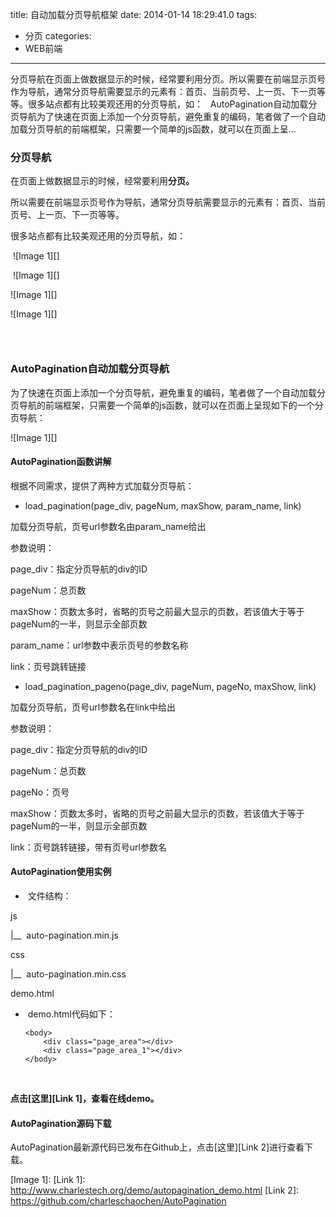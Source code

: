 title: 自动加载分页导航框架
date: 2014-01-14 18:29:41.0
tags:
- 分页
categories:
- WEB前端

---

分页导航在页面上做数据显示的时候，经常要利用分页。所以需要在前端显示页号作为导航，通常分页导航需要显示的元素有：首页、当前页号、上一页、下一页等等。很多站点都有比较美观还用的分页导航，如：   AutoPagination自动加载分页导航为了快速在页面上添加一个分页导航，避免重复的编码，笔者做了一个自动加载分页导航的前端框架，只需要一个简单的js函数，就可以在页面上呈...

<!-- more -->

### 分页导航 ###

在页面上做数据显示的时候，经常要利用**分页。**

所以需要在前端显示页号作为导航，通常分页导航需要显示的元素有：首页、当前页号、上一页、下一页等等。

很多站点都有比较美观还用的分页导航，如：

 ![Image 1][]

 ![Image 1][]

![Image 1][]

![Image 1][]

###   ###

  


### AutoPagination自动加载分页导航 ###

  


为了快速在页面上添加一个分页导航，避免重复的编码，笔者做了一个自动加载分页导航的前端框架，只需要一个简单的js函数，就可以在页面上呈现如下的一个分页导航：

![Image 1][]

  


#### AutoPagination函数讲解 ####

根据不同需求，提供了两种方式加载分页导航：

 *  load\_pagination(page\_div, pageNum, maxShow, param\_name, link)

加载分页导航，页号url参数名由param\_name给出

参数说明：

page\_div：指定分页导航的div的ID

pageNum：总页数

maxShow：页数太多时，省略的页号之前最大显示的页数，若该值大于等于pageNum的一半，则显示全部页数

param\_name：url参数中表示页号的参数名称

link：页号跳转链接

  


 *  load\_pagination\_pageno(page\_div, pageNum, pageNo, maxShow, link)

加载分页导航，页号url参数名在link中给出

参数说明：

page\_div：指定分页导航的div的ID

pageNum：总页数

pageNo：页号

maxShow：页数太多时，省略的页号之前最大显示的页数，若该值大于等于pageNum的一半，则显示全部页数

link：页号跳转链接，带有页号url参数名

  


#### AutoPagination使用实例 ####

 *   文件结构：

  


js

|\_\_  auto-pagination.min.js

css

|\_\_  auto-pagination.min.css

demo.html

  


 *   demo.html代码如下：

    <!doctype html>
    <html lang="en">
    	<head>
    		<title>Auto Pagination</title>
    		<link rel="stylesheet" type="text/css" href="css/auto-pagination.min.css" />
    		<script type="text/javascript" src="http://www.charlestech.org/js/jquery-1.4.4.min.js"></script>
    		<script type="text/javascript" src="js/auto-pagination.js"></script>
    		<script type="text/javascript">
    			$(function(){
    				load_pagination_pageno("page_area", 20, get_param("page"), 5, "demo.html?page=");	// 方式1
    				load_pagination("page_area_1", 20, 5, "page", "demo.html");	// 方式2
    			});
    		</script>
    	</head>
    	
    	<body>
    		<div class="page_area"></div>
    		<div class="page_area_1"></div>
    	</body>
    </html>

 

**点击[这里][Link 1]，查看在线demo。**

  


#### AutoPagination源码下载 ####

AutoPagination最新源代码已发布在Github上，点击[这里][Link 2]进行查看下载。


[Image 1]: 
[Link 1]: http://www.charlestech.org/demo/autopagination_demo.html
[Link 2]: https://github.com/charleschaochen/AutoPagination